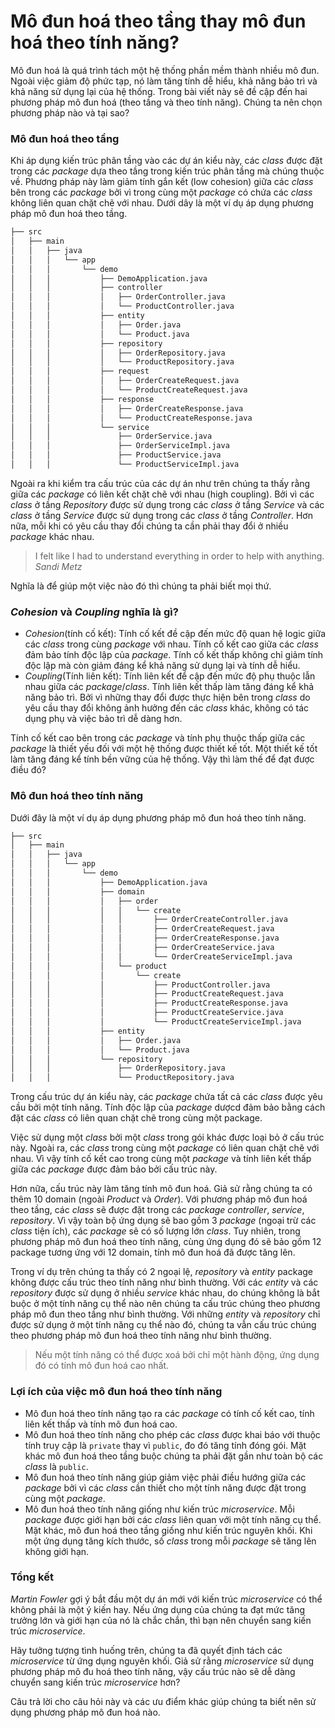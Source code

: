# Mô đun hoá theo tầng thay mô đun hoá theo tính năng?

Mô đun hoá là quá trình tách một hệ thống phần mềm thành nhiều mô đun. Ngoài việc giảm độ phức tạp, nó làm tăng tính dễ hiểu, khả năng bảo trì và khả năng sử dụng lại của hệ thống. Trong bài viết này sẽ đề cập đến hai phương pháp mô đun hoá (theo tầng và theo tính năng). Chúng ta nên chọn phương pháp nào và tại sao?

### Mô đun hoá theo tầng

Khi áp dụng kiến trúc phân tầng vào các dự án kiểu này, các *class* được đặt trong các *package* dựa theo tầng trong kiến trúc phân tầng mà chúng thuộc về. Phương pháp này làm giảm tính gắn kết (low cohesion) giữa các *class* bên trong các *package* bởi vì trong cùng một *package* có chứa các *class* không liên quan chặt chẽ với nhau. Dưới dây là một ví dụ áp dụng phương pháp mô đun hoá theo tầng.

```bash
├── src
│   ├── main
│   │   ├── java
│   │   │   └── app
│   │   │       └── demo
│   │   │           ├── DemoApplication.java
│   │   │           ├── controller
│   │   │           │   ├── OrderController.java
│   │   │           │   └── ProductController.java
│   │   │           ├── entity
│   │   │           │   ├── Order.java
│   │   │           │   └── Product.java
│   │   │           ├── repository
│   │   │           │   ├── OrderRepository.java
│   │   │           │   └── ProductRepository.java
│   │   │           ├── request
│   │   │           │   ├── OrderCreateRequest.java
│   │   │           │   └── ProductCreateRequest.java
│   │   │           ├── response
│   │   │           │   ├── OrderCreateResponse.java
│   │   │           │   └── ProductCreateResponse.java
│   │   │           └── service
│   │   │               ├── OrderService.java
│   │   │               ├── OrderServiceImpl.java
│   │   │               ├── ProductService.java
│   │   │               └── ProductServiceImpl.java
```

Ngoài ra khi kiểm tra cấu trúc của các dự án như trên chúng ta thấy rằng giữa các *package* có liên kết chặt chẽ với nhau (high coupling). Bởi vì các *class* ở tầng *Repository* được sử dụng trong các *class* ở tầng *Service* và các *class* ở tầng *Service* được sử dụng trong các *class* ở tầng *Controller*. Hơn nữa, mỗi khi có yêu cầu thay đổi chúng ta cần phải thay đổi ở nhiều *package* khác nhau.

> I felt like I had to understand everything in order to help with anything. <cite>Sandi Metz</cite>

Nghĩa là để giúp một việc nào đó thì chúng ta phải biết mọi thứ.

### *Cohesion* và *Coupling* nghĩa là gì?

- *Cohesion*(tính cố kết): Tính cố kết đề cập đến mức độ quan hệ logic giữa các *class* trong cùng *package* với nhau. Tính cố kết cao giữa các *class* đảm bảo tính độc lập của *package*. Tính cố kết thấp không chỉ giảm tính độc lập mà còn giảm đáng kể khả năng sử dụng lại và tính dễ hiểu.
- *Coupling*(Tính liên kết): Tính liên kết để cập đến mức độ phụ thuộc lẫn nhau giữa các *package*/*class*. Tính liên kết thấp làm tăng đáng kể khả năng bảo trì. Bởi vì những thay đổi được thực hiện bên trong *class* do yêu cầu thay đổi không ảnh hưởng đến các *class* khác, không có tác dụng phụ và việc bảo trì dễ dàng hơn.

Tính cố kết cao bên trong các *package* và tính phụ thuộc thấp giữa các *package* là thiết yếu đối với một hệ thống được thiết kế tốt. Một thiết kế tốt làm tăng đáng kể tính bền vững của hệ thống. Vậy thì làm thế để đạt được điều đó?

### Mô đun hoá theo tính năng

Dưới đây là một ví dụ áp dụng phương pháp mô đun hoá theo tính năng.

```bash
├── src
│   ├── main
│   │   ├── java
│   │   │   └── app
│   │   │       └── demo
│   │   │           ├── DemoApplication.java
│   │   │           ├── domain
│   │   │           │   ├── order
│   │   │           │   │   └── create
│   │   │           │   │       ├── OrderCreateController.java
│   │   │           │   │       ├── OrderCreateRequest.java
│   │   │           │   │       ├── OrderCreateResponse.java
│   │   │           │   │       ├── OrderCreateService.java
│   │   │           │   │       └── OrderCreateServiceImpl.java
│   │   │           │   └── product
│   │   │           │       └── create
│   │   │           │           ├── ProductController.java
│   │   │           │           ├── ProductCreateRequest.java
│   │   │           │           ├── ProductCreateResponse.java
│   │   │           │           ├── ProductCreateService.java
│   │   │           │           └── ProductCreateServiceImpl.java
│   │   │           ├── entity
│   │   │           │   ├── Order.java
│   │   │           │   └── Product.java
│   │   │           └── repository
│   │   │               ├── OrderRepository.java
│   │   │               └── ProductRepository.java
```

Trong cấu trúc dự án kiểu này, các *package* chứa tất cả các *class* được yêu cầu bởi một tính năng. Tính độc lập của *package* dượcd đảm bảo bằng cách đặt các *class* có liên quan chặt chẽ trong cùng một package.

Việc sử dụng một *class* bởi một *class* trong gói khác được loại bỏ ở cấu trúc này. Ngoài ra, các *class* trong cùng một *package* có liên quan chặt chẽ với nhau. Vì vậy tính cố kết cao trong cùng một *package* và tính liên kết thấp giữa các *package* được đảm bảo bởi cấu trúc này.

Hơn nữa, cấu trúc này làm tăng tính mô đun hoá. Giả sử rằng chúng ta có thêm 10 domain (ngoài *Product* và *Order*). Với phương pháp mô đun hoá theo tầng, các *class* sẽ được đặt trong các *package* *controller*, *service*, *repository*. Vì vậy toàn bộ ứng dụng sẽ bao gồm 3 *package* (ngoại trừ các *class* tiện ích), các *package* sẽ có số lượng lớn *class*. Tuy nhiên, trong phương pháp mô đun hoá theo tính năng, cùng ứng dụng đó sẽ bảo gồm 12 package tương ứng với 12 domain, tính mô đun hoá đã được tăng lên.

Trong ví dụ trên chúng ta thấy có 2 ngoại lệ, *repository* và *entity* package không được cấu trúc theo tính năng như bình thường. Với các *entity* và các *repository* được sử dụng ở nhiều *service* khác nhau, do chúng không là bắt buộc ở một tính năng cụ thể nào nên chúng ta cấu trúc chúng theo phương pháp mô đun theo tầng như bình thường. Với những *entity* và *repository* chỉ được sử dụng ở một tính năng cụ thể nào đó, chúng ta vẫn cấu trúc chúng theo phương pháp mô đun hoá theo tính năng như bình thường.

> Nếu một tính năng có thể được xoá bởi chỉ một hành động, ứng dụng đó có tính mô đun hoá cao nhất.

### Lợi ích của việc mô đun hoá theo tính năng

- Mô đun hoá theo tính năng tạo ra các *package* có tính cố kết cao, tính liên kết thấp và tính mô đun hoá cao.
- Mô đun hoá theo tính năng cho phép các *class* được khai báo với thuộc tính truy cập là `private` thay vì `public`, đo đó tăng tính đóng gói. Mặt khác mô đun hoá theo tầng buộc chúng ta phải đặt gần như toàn bộ các *class* là `public`.
- Mô đun hoá theo tính năng giúp giảm việc phải điều hướng giữa các *package* bởi vì các *class* cần thiết cho một tính năng được đặt trong cùng một *package*.
- Mô đun hoá theo tính năng giống như kiến trúc *microservice*. Mỗi *package* được giới hạn bởi các *class* liên quan với một tính năng cụ thể. Mặt khác, mô đun hoá theo tầng giống như kiến trúc nguyên khối. Khi một ứng dụng tăng kích thước, số *class* trong mỗi *package* sẽ tăng lên không giới hạn.

### Tổng kết

*Martin Fowler* gợi ý bắt đầu một dự án mới với kiến trúc *microservice* có thể không phải là một ý kiến hay. Nếu ứng dụng của chúng ta đạt mức tăng trưởng lớn và giới hạn của nó là chắc chắn, thì bạn nên chuyển sang kiến trúc *microservice*.

Hãy tưởng tượng tình huống trên, chúng ta đã quyết định tách các *microservice* từ ứng dụng nguyên khối. Giả sử rằng *microservice* sử dụng phương pháp mô đu hoá theo tính năng, vậy cấu trúc nào sẽ dễ dàng chuyển sang kiến trúc *microservice* hơn?

Câu trả lời cho câu hỏi này và các ưu điểm khác giúp chúng ta biết nên sử dụng phương pháp mô đun hoá nào.